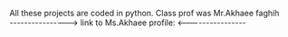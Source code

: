 All these projects are coded in python. Class prof was Mr.Akhaee faghih                                                                                 
----------------> link to Ms.Akhaee profile: <----------------